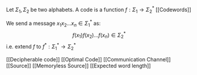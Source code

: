 Let $\Sigma_{1},\Sigma_{2}$ be two alphabets.
A code is a function $f:\Sigma_{1}\to \Sigma_{2}^*$
[[Codewords]]

We send a message $x_{1}x_{2}\dots x_{n}\in \Sigma_{1}^*$ as:
$$
f(x_{1})f(x_{2})\dots f(x_{n})\in \Sigma_{2}^*
$$
i.e. extend $f$ to $f^{*}:\Sigma_{1}^{*}\to \Sigma_{2}^{*}$

[[Decipherable code]]
[[Optimal Code]]
[[Communication Channel]]
[[Source]]
[[Memoryless Source]]
[[Expected word length]]